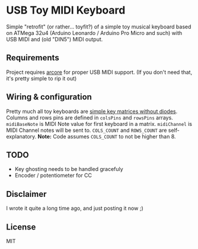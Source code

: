 USB Toy MIDI Keyboard
=====================

Simple "retrofit" (or rather... toyfit?) of a simple toy musical keyboard based
on ATMega 32u4 (Arduino Leonardo / Arduino Pro Micro and such) with USB MIDI and
(old "DIN5") MIDI output.

Requirements
------------
Project requires [arcore](https://github.com/rkistner/arcore) for proper USB
MIDI support. (If you don't need that, it's pretty simple to rip it out)

Wiring & configuration
----------------------
Pretty much all toy keyboards are [simple key matrices without
diodes](http://pcbheaven.com/wikipages/How_Key_Matrices_Works/). Columns and
rows pins are defined in `colsPins` and `rowsPins` arrays. `midiBaseNote` is
MIDI Note value for first keyboard in a matrix. `midiChannel` is MIDI Channel
notes will be sent to. `COLS_COUNT` and `ROWS_COUNT` are self-explanatory.
**Note:** Code assumes `COLS_COUNT` to not be higher than 8.

TODO
----
 * Key ghosting needs to be handled gracefuly
 * Encoder / potentiometer for CC


Disclaimer
----------
I wrote it quite a long time ago, and just posting it now ;)

License
-------
MIT
